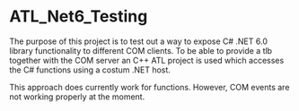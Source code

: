 # ATL_Net6_Testing

The purpose of this project is to test out a way to expose C# .NET 6.0 library functionality to different COM clients. To be able to provide a tlb together with the COM server an C++ ATL project is used which accesses the C# functions using a costum .NET host.

This approach does currently work for functions. However, COM events are not working properly at the moment. 
